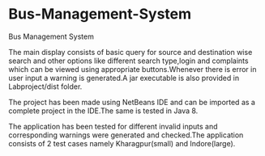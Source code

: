 # Bus-Management-System
Bus Management System

The main display consists of basic query for source and destination wise search and other options like different search type,login and complaints which can be viewed using appropriate buttons.Whenever there is error in user input a warning is generated.A jar executable is also provided in Labproject/dist folder.

The project has been made using NetBeans IDE and can be imported as a complete project in the IDE.The same is tested in Java 8.

The application has been tested for different invalid inputs and corresponding warnings were generated and checked.The application consists of 2 test cases namely Kharagpur(small) and Indore(large).
